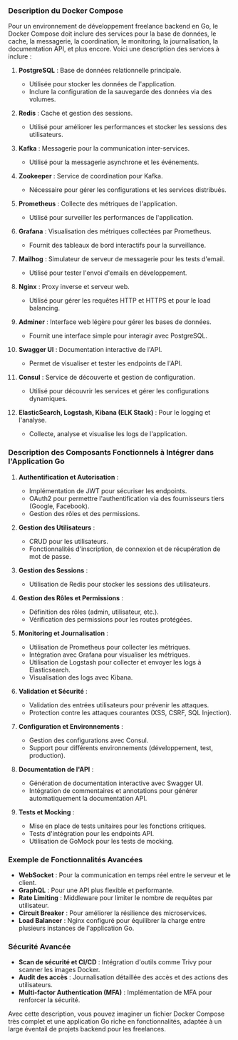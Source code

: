 ### Description du Docker Compose

Pour un environnement de développement freelance backend en Go, le Docker Compose doit inclure des services pour la base de données, le cache, la messagerie, la coordination, le monitoring, la journalisation, la documentation API, et plus encore. Voici une description des services à inclure :

1. **PostgreSQL** : Base de données relationnelle principale.
   - Utilisée pour stocker les données de l'application.
   - Inclure la configuration de la sauvegarde des données via des volumes.

2. **Redis** : Cache et gestion des sessions.
   - Utilisé pour améliorer les performances et stocker les sessions des utilisateurs.

3. **Kafka** : Messagerie pour la communication inter-services.
   - Utilisé pour la messagerie asynchrone et les événements.

4. **Zookeeper** : Service de coordination pour Kafka.
   - Nécessaire pour gérer les configurations et les services distribués.

5. **Prometheus** : Collecte des métriques de l'application.
   - Utilisé pour surveiller les performances de l'application.

6. **Grafana** : Visualisation des métriques collectées par Prometheus.
   - Fournit des tableaux de bord interactifs pour la surveillance.

7. **Mailhog** : Simulateur de serveur de messagerie pour les tests d'email.
   - Utilisé pour tester l'envoi d'emails en développement.

8. **Nginx** : Proxy inverse et serveur web.
   - Utilisé pour gérer les requêtes HTTP et HTTPS et pour le load balancing.

9. **Adminer** : Interface web légère pour gérer les bases de données.
   - Fournit une interface simple pour interagir avec PostgreSQL.

10. **Swagger UI** : Documentation interactive de l'API.
    - Permet de visualiser et tester les endpoints de l'API.

11. **Consul** : Service de découverte et gestion de configuration.
    - Utilisé pour découvrir les services et gérer les configurations dynamiques.

12. **ElasticSearch, Logstash, Kibana (ELK Stack)** : Pour le logging et l'analyse.
    - Collecte, analyse et visualise les logs de l'application.

### Description des Composants Fonctionnels à Intégrer dans l'Application Go

1. **Authentification et Autorisation** :
   - Implémentation de JWT pour sécuriser les endpoints.
   - OAuth2 pour permettre l'authentification via des fournisseurs tiers (Google, Facebook).
   - Gestion des rôles et des permissions.

2. **Gestion des Utilisateurs** :
   - CRUD pour les utilisateurs.
   - Fonctionnalités d'inscription, de connexion et de récupération de mot de passe.

3. **Gestion des Sessions** :
   - Utilisation de Redis pour stocker les sessions des utilisateurs.

4. **Gestion des Rôles et Permissions** :
   - Définition des rôles (admin, utilisateur, etc.).
   - Vérification des permissions pour les routes protégées.

5. **Monitoring et Journalisation** :
   - Utilisation de Prometheus pour collecter les métriques.
   - Intégration avec Grafana pour visualiser les métriques.
   - Utilisation de Logstash pour collecter et envoyer les logs à Elasticsearch.
   - Visualisation des logs avec Kibana.

6. **Validation et Sécurité** :
   - Validation des entrées utilisateurs pour prévenir les attaques.
   - Protection contre les attaques courantes (XSS, CSRF, SQL Injection).

7. **Configuration et Environnements** :
   - Gestion des configurations avec Consul.
   - Support pour différents environnements (développement, test, production).

8. **Documentation de l'API** :
   - Génération de documentation interactive avec Swagger UI.
   - Intégration de commentaires et annotations pour générer automatiquement la documentation API.

9. **Tests et Mocking** :
   - Mise en place de tests unitaires pour les fonctions critiques.
   - Tests d'intégration pour les endpoints API.
   - Utilisation de GoMock pour les tests de mocking.

### Exemple de Fonctionnalités Avancées

- **WebSocket** : Pour la communication en temps réel entre le serveur et le client.
- **GraphQL** : Pour une API plus flexible et performante.
- **Rate Limiting** : Middleware pour limiter le nombre de requêtes par utilisateur.
- **Circuit Breaker** : Pour améliorer la résilience des microservices.
- **Load Balancer** : Nginx configuré pour équilibrer la charge entre plusieurs instances de l'application Go.

### Sécurité Avancée

- **Scan de sécurité et CI/CD** : Intégration d'outils comme Trivy pour scanner les images Docker.
- **Audit des accès** : Journalisation détaillée des accès et des actions des utilisateurs.
- **Multi-factor Authentication (MFA)** : Implémentation de MFA pour renforcer la sécurité.

Avec cette description, vous pouvez imaginer un fichier Docker Compose très complet et une application Go riche en fonctionnalités, adaptée à un large éventail de projets backend pour les freelances.
